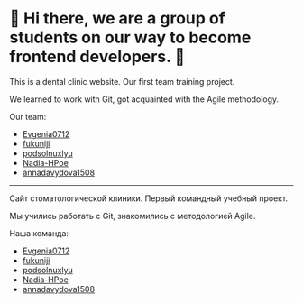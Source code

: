 # :wave: Hi there, we are a group of students on our way to become frontend  developers. :seedling:


This is a dental clinic website.
Our first team training project. 


We learned to work with Git, got acquainted with the Agile methodology.

Our team:

* [Evgenia0712](https://github.com/Evgenia0712)
* [fukuniji](https://github.com/fukuniji)
* [podsolnuxlyu](https://github.com/podsolnuxlyu)
* [Nadia-HPoe](https://github.com/Nadia-HPoe)
* [annadavydova1508](https://github.com/annadavydova1508)

*** *** ***

Сайт стоматологической клиники.
Первый командный учебный проект.

Мы учились работать с Git, знакомились с методологией Agile.

Наша команда:

+ [Evgenia0712](https://github.com/Evgenia0712)
+ [fukuniji](https://github.com/fukuniji)
+ [podsolnuxlyu](https://github.com/podsolnuxlyu)
+ [Nadia-HPoe](https://github.com/Nadia-HPoe)
+ [annadavydova1508](https://github.com/annadavydova1508)

